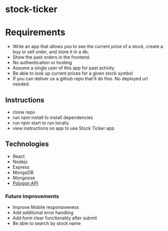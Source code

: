 # stock-ticker

# Requirements

- Write an app that allows you to see the current price of a stock, create a buy or sell order, and store it in a db.
- Show the past orders in the frontend.
- No authentication or hosting
- Assume a single user of this app for past activity
- Be able to look up current prices for a given stock symbol
- If you can deliver us a github repo that'll do fine. No deployed url needed.

## Instructions

- clone repo
- run npm install to install dependencies
- run npm start to run locally
- view instructions on app to use Stock Ticker app

## Technologies

- React
- Nodejs
- Express
- MongoDB
- Mongoose
- [Polygon API](https://polygon.io/)

### Future Improvements

- Improve Mobile responsiveness
- Add additional error handling
- Add form clear functionality after submit
- Be able to search by stock name

